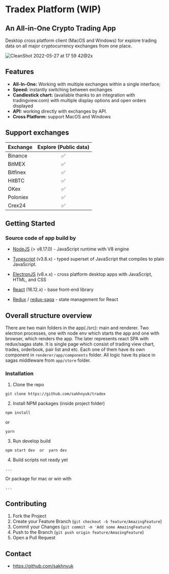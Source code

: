 # Tradex Platform (WIP)

## An All-in-One Crypto Trading App

Desktop cross platform client (MacOS and Windows) for explore trading data on all major cryptocurrency exchanges from one place.

![CleanShot 2022-05-27 at 17 59 42@2x](https://user-images.githubusercontent.com/32235469/170714467-94474d67-328b-4e99-a835-99edb7cce137.png)

## Features

- **All-In-One:** Working with multiple exchanges within a single interface;
- **Speed:** instantly switching between exchanges
- **Candlestick chart:** (available thanks to an integration with tradingview.com) with multiple display options and open orders displayed
- **API:** working directly with exchanges by API.
- **Cross Platform:** support MacOS and Windows

## Support exchanges

| Exchange | Explore (Public data) |
| -------- | :-------------------: |
| Binance  |          ✅           |
| BitMEX   |          ✅           |
| Bitfinex |          ✅           |
| HitBTC   |          ✅           |
| OKex     |          ✅           |
| Poloniex |          ✅           |
| Crex24   |          ✅           |

## Getting Started

### Source code of app build by

- [NodeJS](https://nodejs.org/) (> v8.17.0) - JavaScript runtime with V8 engine

- [Typescript](https://www.typescriptlang.org/) (v3.8.x) - typed superset of JavaScript that compiles to plain JavaScript.

- [ElectronJS](https://electronjs.org/) (v8.x.x) - cross platform desktop apps with JavaScript, HTML, and CSS

- [React](https://reactjs.org/) (16.12.x) - base front-end library

- [Redux](https://redux.js.org/) / [redux-saga](https://github.com/redux-saga/redux-saga) - state management for React

## Overall structure overview

There are two main folders in the app(./src): main and renderer. Two electron processes, one with node env which starts the app and one with browser, which renders the app. The later represents react SPA with redux/sagas state. It is single page which consist of trading view chart, trades, orderbook, pair list and etc. Each one of them have its own component in `renderer/app/components` folder. All logic have its place in sagas middleware from `app/store` folder.

### Installation

1. Clone the repo

```
git clone https://github.com/sakhnyuk/tradex
```

2. Install NPM packages (inside project folder)

```
npm install
```

or

```
yarn
```

3. Run develop build

```
npm start dev  or  yarn dev
```

4. Build scripts not ready yet

```
...
```

Or package for mac or win with

```
...
```

## Contributing

1. Fork the Project
2. Create your Feature Branch (`git checkout -b feature/AmazingFeature`)
3. Commit your Changes (`git commit -m 'Add some AmazingFeature`)
4. Push to the Branch (`git push origin feature/AmazingFeature`)
5. Open a Pull Request

## Contact

- https://github.com/sakhnyuk
